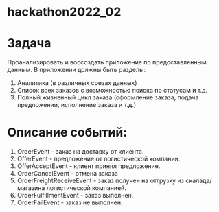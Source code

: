 # hackathon2022_02

# Задача
 Проанализировать и воссоздать приложение по предоставленным данным.
 В приложении должны быть разделы:
 1. Аналитика (в различных срезах данных)
 2. Список всех заказов с возможностью поиска по статусам и т.д.
 3. Полный жизненный цикл заказа (оформление заказа, подача предложении, исполнение заказа и т.д.)


# Описание событий:
1. OrderEvent - заказ на доставку от клиента.
2. OfferEvent - предложение от логистической компании.
3. OfferAcceptEvent - клиент принял предложение.
4. OrderCancelEvent - отмена заказа
5. OrderFreightReceiveEvent - заказ получен на отгрузку из скалада/магазина логистической компанией.
6. OrderFulfillmentEvent - заказ выполнен.
7. OrderFailEvent - заказ не выполнен.

